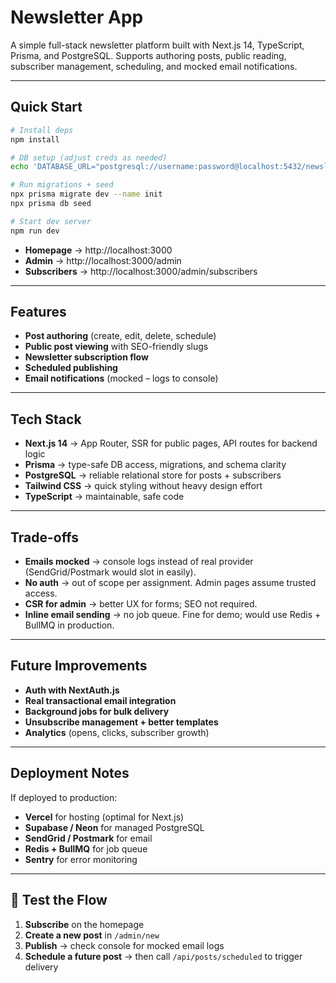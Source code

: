 # Newsletter App

A simple full-stack newsletter platform built with Next.js 14, TypeScript, Prisma, and PostgreSQL.
Supports authoring posts, public reading, subscriber management, scheduling, and mocked email notifications.

---

## Quick Start

```bash
# Install deps
npm install

# DB setup (adjust creds as needed)
echo 'DATABASE_URL="postgresql://username:password@localhost:5432/newsletter_db"' > .env

# Run migrations + seed
npx prisma migrate dev --name init
npx prisma db seed

# Start dev server
npm run dev
```

- **Homepage** → http://localhost:3000
- **Admin** → http://localhost:3000/admin
- **Subscribers** → http://localhost:3000/admin/subscribers

---

## Features

- **Post authoring** (create, edit, delete, schedule)
- **Public post viewing** with SEO-friendly slugs
- **Newsletter subscription flow**
- **Scheduled publishing**
- **Email notifications** (mocked – logs to console)

---

## Tech Stack

- **Next.js 14** → App Router, SSR for public pages, API routes for backend logic
- **Prisma** → type-safe DB access, migrations, and schema clarity
- **PostgreSQL** → reliable relational store for posts + subscribers
- **Tailwind CSS** → quick styling without heavy design effort
- **TypeScript** → maintainable, safe code

---

## Trade-offs

- **Emails mocked** → console logs instead of real provider (SendGrid/Postmark would slot in easily).
- **No auth** → out of scope per assignment. Admin pages assume trusted access.
- **CSR for admin** → better UX for forms; SEO not required.
- **Inline email sending** → no job queue. Fine for demo; would use Redis + BullMQ in production.

---

## Future Improvements

- **Auth with NextAuth.js**
- **Real transactional email integration**
- **Background jobs for bulk delivery**
- **Unsubscribe management + better templates**
- **Analytics** (opens, clicks, subscriber growth)

---

## Deployment Notes

If deployed to production:
- **Vercel** for hosting (optimal for Next.js)
- **Supabase / Neon** for managed PostgreSQL
- **SendGrid / Postmark** for email
- **Redis + BullMQ** for job queue
- **Sentry** for error monitoring

---

## 🧪 Test the Flow

1. **Subscribe** on the homepage
2. **Create a new post** in `/admin/new`
3. **Publish** → check console for mocked email logs
4. **Schedule a future post** → then call `/api/posts/scheduled` to trigger delivery
